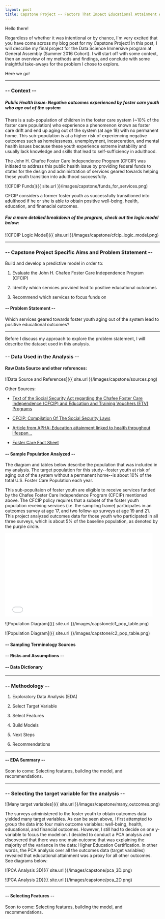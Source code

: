 ```yaml
---
layout: post
title: Capstone Project -- Factors That Impact Educational Attainment Among Foster Youth 
---
```


Hello there! 

Regardless of whether it was intentional or by chance, I'm very excited that you have come across my blog post for my Capstone Project! In this post, I will describe my final project for the Data Science Immersive program at General Assembly (Summer 2016 Cohort). I will start off with some context, then an overview of my methods and findings, and conclude with some insightful take-aways for the problem I chose to explore. 

Here we go!

_______________________________________________________________________________________


### -- Context --

##### Public Health Issue: Negative outcomes experienced by foster care youth who age out of the system

There is a sub-population of children in the foster care system (~10% of the foster care population) who experience a phenomenon known as foster care drift and end up aging out of the system (at age 18) with no permanent home. This sub-population is at a higher risk of experiencing negative outcomes such as homelessness, unemployment, incarceration, and mental health issues because these youth experience extreme instability and usually lack knowledge and skills that lead to self-sufficiency in adulthood.  

The John H. Chafee Foster Care Independence Program (CFCIP) was initiated to address this public health issue by providing federal funds to states for the design and administration of services geared towards helping these youth transition into adulthood successfully.

![CFCIP Funds]({{ site.url }}/images/capstone/funds_for_services.png)


CFCIP considers a former foster youth as successfully transitioned into adulthood if he or she is able to obtain positive well-being, health, education, and finanacial outcomes. 


##### For a more detailed breakdown of the program, check out the logic model below: 

![CFCIP Logic Model]({{ site.url }}/images/capstone/cfcip_logic_model.png)


_________________________________________________________________________________________________


### -- Capstone Project Specific Aims and Problem Statement --

Build and develop a predictive model in order to:
    
  1) Evaluate the John H. Chafee Foster Care Independence Program (CFCIP)
  

  2) Identify which services provided lead to positive educational outcomes
  
  
  3) Recommend which services to focus funds on


#### -- Problem Statement --

Which services geared towards foster youth aging out of the system lead to positive educational outcomes?

_________________________________________________________________________________________________


Before I discuss my approach to explore the problem statement, I will describe the dataset used in this analysis. 


### -- Data Used in the Analysis --

#### Raw Data Source and other references:

![Data Source and References]({{ site.url }}/images/capstone/sources.png)

Other Sources:


  - <a href= "http://www.acf.hhs.gov/cb/resource/cfcip-etv">Text of the Social Security Act regarding the Chafee Foster Care Independence (CFCIP) and Education and Training Vouchers (ETV) Programs</a>

  - <a href= "https://www.ssa.gov/OP_Home/ssact/title04/0477.htm">CFCIP: Compilation Of The Social Security Laws</a>

  - <a href= "http://thenationshealth.aphapublications.org/content/46/6/1.3.full">Article from APHA: Education attainment linked to health throughout lifespan...</a>

  - <a href= "http://www.casey.org/us-fact-sheet/">Foster Care Fact Sheet</a>


#### -- Sample Population Analyzed --

The diagram and tables below describe the population that was included in my analysis. The target population for this study--foster youth at risk of aging out of the system without a permanent home--is about 10% of the total U.S. Foster Care Population each year. 

This sub-popultaion of foster youth are eligible to receive services funded by the Chafee Foster Care Independence Program (CFCIP) mentioned above. The CFCIP policy requires that a subset of the foster youth population receiving services (i.e. the sampling frame) participates in an outcomes survey at age 17, and two follow-up surveys at age 19 and 21. This project analyzed outcomes data for those youth who participated in all three surveys, which is about 5% of the baseline population, as denoted by the purple circle.

<iframe align= "center" src="//giphy.com/embed/yt0yrOkQrCKpW" width="480" height="271" frameBorder="0" class="giphy-embed" allowFullScreen></iframe><p></p>

![Population Diagram]({{ site.url }}/images/capstone/c1_pop_table.png)


![Population Diagram]({{ site.url }}/images/capstone/c2_pop_table.png)

#### -- Sampling Terminology Sources

#### -- Risks and Assumptions --

#### -- Data Dictionary
_________________________________________________________________________________________________

### -- Methodology --

  1) Exploratory Data Analysis (EDA)

  2) Select Target Variable

  3) Select Features
  
  4) Build Models
  
  5) Next Steps
  
  6) Recommendations

_________________________________________________________________________________________________

#### -- EDA Summary --

Soon to come: Selecting features, building the model, and recommendations.

_________________________________________________________________________________________________

### -- Selecting the target variable for the analysis --

![Many target variables]({{ site.url }}/images/capstone/many_outcomes.png)

The surveys administered to the foster youth to obtain outcomes data yielded many target variables. As can be seen above, I first attempted to group the data into four main outcome variables: well-being, health, educational, and financial outcomes. However, I still had to decide on one y-variable to focus the model on. I decided to conduct a PCA analysis and discovered that there was one main outcome that was explaining the majority of the variance in the data: Higher Education Certification. In other words, the PCA analysis over all the outcomes data (target variables) revealed that educational attainment was a proxy for all other outcomes. See diagrams below:

![PCA Analysis 3D]({{ site.url }}/images/capstone/pca_3D.png)

![PCA Analysis 2D]({{ site.url }}/images/capstone/pca_2D.png)

_________________________________________________________________________________________________

#### -- Selecting Features --

Soon to come: Selecting features, building the model, and recommendations.